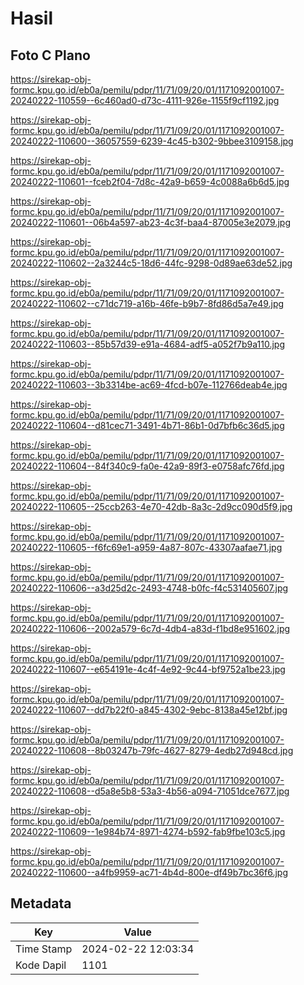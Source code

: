 # Hasil

## Foto C Plano

https://sirekap-obj-formc.kpu.go.id/eb0a/pemilu/pdpr/11/71/09/20/01/1171092001007-20240222-110559--6c460ad0-d73c-4111-926e-1155f9cf1192.jpg

https://sirekap-obj-formc.kpu.go.id/eb0a/pemilu/pdpr/11/71/09/20/01/1171092001007-20240222-110600--36057559-6239-4c45-b302-9bbee3109158.jpg

https://sirekap-obj-formc.kpu.go.id/eb0a/pemilu/pdpr/11/71/09/20/01/1171092001007-20240222-110601--fceb2f04-7d8c-42a9-b659-4c0088a6b6d5.jpg

https://sirekap-obj-formc.kpu.go.id/eb0a/pemilu/pdpr/11/71/09/20/01/1171092001007-20240222-110601--06b4a597-ab23-4c3f-baa4-87005e3e2079.jpg

https://sirekap-obj-formc.kpu.go.id/eb0a/pemilu/pdpr/11/71/09/20/01/1171092001007-20240222-110602--2a3244c5-18d6-44fc-9298-0d89ae63de52.jpg

https://sirekap-obj-formc.kpu.go.id/eb0a/pemilu/pdpr/11/71/09/20/01/1171092001007-20240222-110602--c71dc719-a16b-46fe-b9b7-8fd86d5a7e49.jpg

https://sirekap-obj-formc.kpu.go.id/eb0a/pemilu/pdpr/11/71/09/20/01/1171092001007-20240222-110603--85b57d39-e91a-4684-adf5-a052f7b9a110.jpg

https://sirekap-obj-formc.kpu.go.id/eb0a/pemilu/pdpr/11/71/09/20/01/1171092001007-20240222-110603--3b3314be-ac69-4fcd-b07e-112766deab4e.jpg

https://sirekap-obj-formc.kpu.go.id/eb0a/pemilu/pdpr/11/71/09/20/01/1171092001007-20240222-110604--d81cec71-3491-4b71-86b1-0d7bfb6c36d5.jpg

https://sirekap-obj-formc.kpu.go.id/eb0a/pemilu/pdpr/11/71/09/20/01/1171092001007-20240222-110604--84f340c9-fa0e-42a9-89f3-e0758afc76fd.jpg

https://sirekap-obj-formc.kpu.go.id/eb0a/pemilu/pdpr/11/71/09/20/01/1171092001007-20240222-110605--25ccb263-4e70-42db-8a3c-2d9cc090d5f9.jpg

https://sirekap-obj-formc.kpu.go.id/eb0a/pemilu/pdpr/11/71/09/20/01/1171092001007-20240222-110605--f6fc69e1-a959-4a87-807c-43307aafae71.jpg

https://sirekap-obj-formc.kpu.go.id/eb0a/pemilu/pdpr/11/71/09/20/01/1171092001007-20240222-110606--a3d25d2c-2493-4748-b0fc-f4c531405607.jpg

https://sirekap-obj-formc.kpu.go.id/eb0a/pemilu/pdpr/11/71/09/20/01/1171092001007-20240222-110606--2002a579-6c7d-4db4-a83d-f1bd8e951602.jpg

https://sirekap-obj-formc.kpu.go.id/eb0a/pemilu/pdpr/11/71/09/20/01/1171092001007-20240222-110607--e654191e-4c4f-4e92-9c44-bf9752a1be23.jpg

https://sirekap-obj-formc.kpu.go.id/eb0a/pemilu/pdpr/11/71/09/20/01/1171092001007-20240222-110607--dd7b22f0-a845-4302-9ebc-8138a45e12bf.jpg

https://sirekap-obj-formc.kpu.go.id/eb0a/pemilu/pdpr/11/71/09/20/01/1171092001007-20240222-110608--8b03247b-79fc-4627-8279-4edb27d948cd.jpg

https://sirekap-obj-formc.kpu.go.id/eb0a/pemilu/pdpr/11/71/09/20/01/1171092001007-20240222-110608--d5a8e5b8-53a3-4b56-a094-71051dce7677.jpg

https://sirekap-obj-formc.kpu.go.id/eb0a/pemilu/pdpr/11/71/09/20/01/1171092001007-20240222-110609--1e984b74-8971-4274-b592-fab9fbe103c5.jpg

https://sirekap-obj-formc.kpu.go.id/eb0a/pemilu/pdpr/11/71/09/20/01/1171092001007-20240222-110600--a4fb9959-ac71-4b4d-800e-df49b7bc36f6.jpg


## Metadata

| Key        | Value               |
| ---------- | ------------------- |
| Time Stamp | 2024-02-22 12:03:34 |
| Kode Dapil | 1101                |



